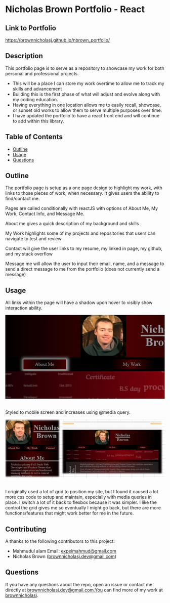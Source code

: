 # Nicholas Brown Portfolio - React

## Link to Portfolio

https://brownnicholasj.github.io/nbrown_portfolio/

## Description

This portfolio page is to serve as a repository to showcase my work for both
personal and professional projects.

- This will be a place I can store my work overtime to allow me to track my
  skills and advancement
- Building this is the first phase of what will adjust and evolve along with my
  coding education.
- Having everything in one location allows me to easily recall, showcase, or
  sunset old works to allow them to serve multiple purposes over time.
- I have updated the portfolio to have a react front end and will continue to
  add within this library.

## Table of Contents

- [Outline](#outline)
- [Usage](#usage)
- [Questions](#questions)

## Outline

The portfolio page is setup as a one page design to highlight my work, with
links to those pieces of work, when necessary. It gives users the ability to
find/contact me.

Pages are called conditionally with reactJS with options of About Me, My Work,
Contact Info, and Message Me.

About me gives a quick description of my background and skills

My Work highlights some of my projects and repositories that users can navigate
to test and review

Contact will give the user links to my resume, my linked in page, my github, and
my stack overflow

Message me will allow the user to input their email, name, and a message to send
a direct message to me from the portfolio (does not currently send a message)

## Usage

All links within the page will have a shadow upon hover to visibly show
interaction ability.

![alt text](./src/images/shadowLink.jpg)<br><br>

Styled to mobile screen and increases using @media query.

![alt text](./src/images/mediaQuery.jpg)<br><br>

I originally used a lot of grid to position my site, but I found it caused a lot
more css code to setup and maintain, especially with media queries in place. I
switch a lot of it back to flexbox because it was simpler. I like the control
the grid gives me so eventually I might go back, but there are more
functions/features that might work better for me in the future.

## Contributing

A thanks to the following contributors to this project:

- Mahmudul alam Email: expelmahmud@gmail.com
- Nicholas Brown (brownnicholasj.dev@gmail.com)

## Questions

If you have any questions about the repo, open an issue or contact me directly
at brownnicholasj.dev@gmail.com.You can find more of my work at
[brownnicholasj](https://github.com/brownnicholasj/).
